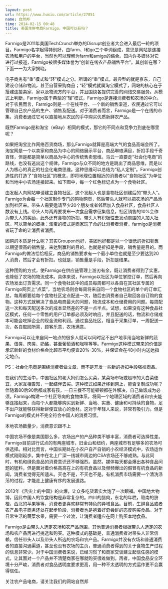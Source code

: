 ```yaml
---
layout: post
url: https://www.huxiu.com/article/27851
name: 自然邦
time: 2014-02-15 00:48
title: 美国生鲜电商Farmigo，中国可以有吗？
---
```

Farmigo是2011年美国TechCrunch举办的Disrupt创业者大会进入最后一轮的项目。Farmigo名字起得特别好，由farm、I和go三个单词组成，意思是网站是连接农场和用户的平台，当然也可以理解为farm和amigo的缩合。国内许多媒体对它进行过报道，Farmigo被很多媒体誉为“创新在线农产品销售平台”。其创新在哪？下面一一为大家揭晓。

电子商务有“重”模式和“轻”模式之分。所谓的“重”模式，最典型的就是京东，自己建设仓储和物流，甚至自营采购商品；“轻”模式就属淘宝模式了，网站的核心在于搭建连接卖家、家以及物流方的平台，并且围绕各提供完善的网络交易服务。从模式上判断，Farmigo属于典型的“轻”模式，Farmigo是连接消费者和农场的中介。对于农民而言，Farmigo则是一个在线平台、一个新的销售渠道，农民通过它可以管理自己农产品的生产、销售及配送。对于消费者而言，Farmigo是一个在线的市集，消费者通过它可以直接地从农民的手中购买优质新鲜农产品。

既然Farmigo是和淘宝（eBay）相同的模式，那它的不同点和竞争力到底在哪里呢？

如果把淘宝比作网络百货商场，那么Farmigo就算是高端大气的食品高端会所了。淘宝网是一个以卖家和商品为中心的网络展示平台，商品琳琅满目，折扣手段千奇百怪，但是都是简单以商品为中心的传统售卖思维。马云一直要走“社会化电商”的路线，也没有逃出这个规律。Farmigo与众不同的地方是跳出了商品思维，而是以人为核心的真正的社会化电商思维。这种思维可以总结为“私人定制”。Farmigo创造性的打造了“食物社区”的概念，即将地理位置相近的消费者以“食物社区”为单位和当地中小农场连接起来。如下图中，每一个红色标记点为一个食物社区。

由发起人向网站申请建立食物社区，这个发起人也是食物社区创建后的“带头人”。Farmigo为会每一个社区制作专门的购物网页，然后带头人就可以把农场的产品添加到社区来。带头人需要邀请至少20个朋友或者邻居加入食品社区，食品社区人数没有上线。带头人每两周要发布一次食品需求征集信息，社区销售的10%会作为带头人的奖励，此外还有食物的折扣，带头人有积极性去发动周围的人加入社区。可以简单的概括：淘宝的模式是商家玩了命的让消费者消费，farmigo是消费者玩了命的让消费者消费。

团购的本质是什么呢？其实Groupon也好，美团也好都是以一个很低的折扣销售以期望很高的销售量，来达到赢利的目的。也就是折扣是手段，销售量是目的。而Farmigo的做法恰恰相反，商品的销售要求有一个最小单位也就是至少要达到20人消费，然后才会有折扣。也就是，销售量是手段，折扣是结果。

这种团购的方式，使Farmigo在供应链管理上游刃有余，既让消费者得到了实惠，也降低了农场的物流成本。具体来说，Farmigo以社区为单位掌控订单，然后再向农场发出订货需求。同一个食物社区中的成员每周都可以各自在其社区专属的Farmigo网页上“点菜”，当地农场则会每周将来自同一个食物社区的单个的订单汇总，每周都要给每个食物社区定点配送一次，随后由消费者自己取回各自订购的食物。这种方式就解决了食品电商最大的问题，物流成本和仓储费用的问题。每周配送一次和每天配送多次的成本显然差的不是一点半点。试想，如果没有这种食品社区模式，任何一个零售的用户订单都必须及时响应，并且配送的话，物流和仓储成本可能会吃掉企业的现金流和利润。通过食品社区，相当于采集订单，一周配送一次，各自取回所需，顾客乐意，农场满意。

Farmigo可以让来自同一地点的很多人就可以同时足不出户地享用当地新鲜的蔬果、蛋类、肉类、奶酪，甚至葡萄酒和咖啡等等。Farmigo这种模式带来的价值是承诺新鲜的食材价格会比超市平均便宜20%-30%，并保证会在48小时内送达指定地点。

PS：社会化电商是围绕消费者做文章，而不是开发一些新的折扣手段强推商品。

在我们的生活中，中国社区的老大妈们怎么买菜，某菜场市场或超市的大白菜便宜，大家互相告知，一起结伴去买。这种模式如果迁移到网上，能否复制成功呢？伴随着80后90后都成家有孩，一日三餐不可能顿顿都在外解决，自己做饭成为必须。Farmigo构建一个社区导向的食物体系，将同一个地理区域的消费者和农夫能够连接起来，而每个人都能够购买到新鲜、当地、实惠、健康和可持续的食物，足不出户就能够获得新鲜便宜放心的食材。这对于年轻人来说，非常有吸引力。但是Farmigo的模式并不完全符合中国人的消费习惯。

本地农场数量少，消费意识跟不上

中国农场不像是美国那么多，农场出产的产品种类不够丰富，消费者可选择性差。 Farmigo目前进行试点的有两座城市，旧金山和纽约，两座城市有足够多的农场可供选择。相对比而言，中国长期处在小农户自产自销的小农经济模式中，农场运作模式刚刚起步。集中在北上广深一线城市周边的CSA农场还不够成熟。与此同时，有机和绿色食品的消费意识还不够强烈。虽然，媒体每天都会爆出各种食品问题的猛料，但是面对着价格高高在上的有机食品以及频频爆出的假冒有机食品的新闻，消费者觉得无所适从。买也不是，不买也不是。有机消费市场需要一个清洗涤荡的过程，才能走上健康有序的发展道路。

2013年《舌尖上的中国》的火爆，让众多吃货着实大饱了一次眼福。中国地大物博，因此中国人的饮食结构是非常复杂的。四川的腊肉，东北的年糕，赣南的脐橙，西北的苹果等等，消费者更喜欢非常有特色的异域食品。目前，生鲜食品或者农产品电子商务还处在起步阶段，消费者也是抱着好奇尝鲜的态度购买食品。对于日常生活的蔬菜水果，需要一个过渡，让消费者适应在网上购买本地食品。

Farmigo是由带头人选定农场和农产品范围，其他普通消费者根据带头人选定的农场和农产品再进行挑选和购买。这种模式的基础是，普通消费者对带头人非常信赖，信任带头人以及带头人所选的农场和农产品。Farmigo并没有农场和普通消费者的直接沟通渠道，甚至也没有农场的主页，普通消费者得到的关于食物生产过程的信息非常少。对于中国消费者来说，已经习惯了和商家交谈建立起信任感的模式，让其面对一个产品并不清楚商家在哪就购买很难做到。再者，中国食品安全环境十分严峻，消费者对食品透明度要求更高，用一种不太透明的方式运作更不会赢得信任。

关注农产品电商，请关注我们的网站自然邦

